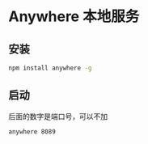 # Anywhere 本地服务

 ## 安装

```sh
npm install anywhere -g
```

## 启动

后面的数字是端口号，可以不加

```sh
anywhere 8089
```

